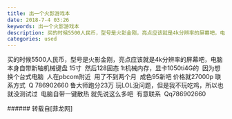 ```yaml
---
title: 出一个火影游戏本
date: 2018-7-4 03:26
keywords: 出一个火影游戏本
description: 买的时候5500人民币，型号是火影金刚，亮点应该就是4k分辨率的屏幕吧，电脑本身自带新轴机械键盘 15寸  然后128固态 1t机械内存，显卡1050ti4G的  因为想换个台式电脑  人在pbcom附近  用了不到两个月  成色95新吧 价格就27000p 联系方式  Q 786902660 鲁大师跑分23万 玩LOL没问题，但是我不玩吃鸡，所以也就没测试过  电脑自带一键散热 就先说这么多吧  有意联系  Qq786902660
categories: used
---
```

<td class="t_f" id="postmessage_1476734">

买的时候5500人民币，型号是火影金刚，亮点应该就是4k分辨率的屏幕吧，电脑本身自带新轴机械键盘 15寸  然后128固态 1t机械内存，显卡1050ti4G的  因为想换个台式电脑  人在pbcom附近  用了不到两个月  成色95新吧 价格就27000p 联系方式  Q 786902660 鲁大师跑分23万 玩LOL没问题，但是我不玩吃鸡，所以也就没测试过  电脑自带一键散热 就先说这么多吧  有意联系  Qq786902660<br/>
</td>
###### 转载自[菲龙网]